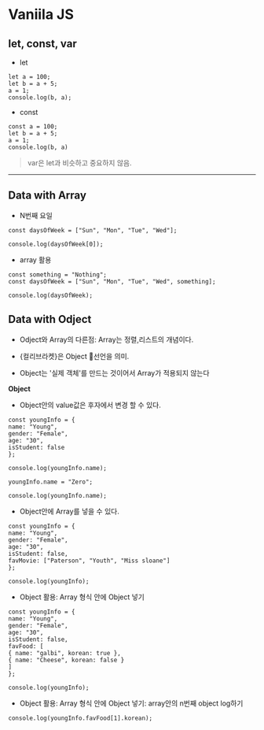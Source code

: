# Vaniila JS

## let, const, var

- let

```
let a = 100;
let b = a + 5;
a = 1;
console.log(b, a);
```

- const

```
const a = 100;
let b = a + 5;
a = 1;
console.log(b, a)
```

> var은 let과 비슷하고 중요하지 않음.

---

## Data with Array

- N번째 요일

```
const daysOfWeek = ["Sun", "Mon", "Tue", "Wed"];

console.log(daysOfWeek[0]);
```

- array 활용

```
const something = "Nothing";
const daysOfWeek = ["Sun", "Mon", "Tue", "Wed", something];

console.log(daysOfWeek);
```

## Data with Odject

- Odject와 Array의 다른점: Array는 정렬,리스트의 개념이다.

- {컬리브라켓}은 Object 선언을 의미.

- Object는 '실제 객체'를 만드는 것이어서 Array가 적용되지 않는다

**Object**

- Object안의 value값은 후자에서 변경 할 수 있다.

```
const youngInfo = {
name: "Young",
gender: "Female",
age: "30",
isStudent: false
};

console.log(youngInfo.name);

youngInfo.name = "Zero";

console.log(youngInfo.name);
```

- Object안에 Array를 넣을 수 있다.

```
const youngInfo = {
name: "Young",
gender: "Female",
age: "30",
isStudent: false,
favMovie: ["Paterson", "Youth", "Miss sloane"]
};

console.log(youngInfo);
```

- Object 활용: Array 형식 안에 Object 넣기

```
const youngInfo = {
name: "Young",
gender: "Female",
age: "30",
isStudent: false,
favFood: [
{ name: "galbi", korean: true },
{ name: "Cheese", korean: false }
]
};

console.log(youngInfo);
```

- Object 활용: Array 형식 안에 Object 넣기: array안의 n번째 object log하기

`console.log(youngInfo.favFood[1].korean);`
